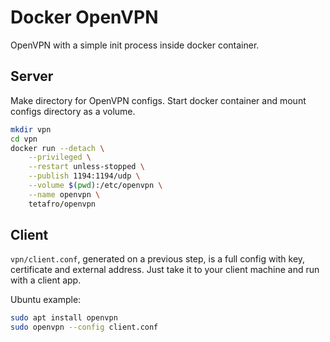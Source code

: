 # Docker OpenVPN

OpenVPN with a simple init process inside docker container.

## Server

Make directory for OpenVPN configs. Start docker container and
mount configs directory as a volume.

```sh
mkdir vpn
cd vpn
docker run --detach \
    --privileged \
    --restart unless-stopped \
    --publish 1194:1194/udp \
    --volume $(pwd):/etc/openvpn \
    --name openvpn \
    tetafro/openvpn
```

## Client

`vpn/client.conf`, generated on a previous step, is a full config with
key, certificate and external address. Just take it to your client machine
and run with a client app.

Ubuntu example:

```sh
sudo apt install openvpn
sudo openvpn --config client.conf
```
